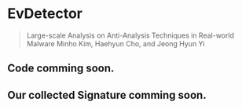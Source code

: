 # EvDetector
> Large-scale Analysis on Anti-Analysis Techniques in Real-world Malware
> Minho Kim, Haehyun Cho, and Jeong Hyun Yi

## Code comming soon.

## Our collected Signature comming soon.
